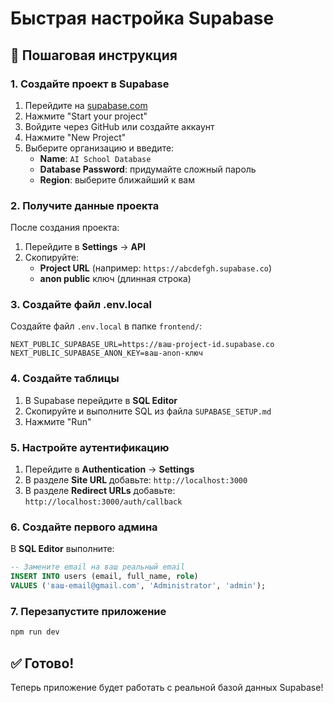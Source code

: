 # Быстрая настройка Supabase

## 🚀 Пошаговая инструкция

### 1. Создайте проект в Supabase

1. Перейдите на [supabase.com](https://supabase.com)
2. Нажмите "Start your project"
3. Войдите через GitHub или создайте аккаунт
4. Нажмите "New Project"
5. Выберите организацию и введите:
   - **Name**: `AI School Database`
   - **Database Password**: придумайте сложный пароль
   - **Region**: выберите ближайший к вам

### 2. Получите данные проекта

После создания проекта:

1. Перейдите в **Settings** → **API**
2. Скопируйте:
   - **Project URL** (например: `https://abcdefgh.supabase.co`)
   - **anon public** ключ (длинная строка)

### 3. Создайте файл .env.local

Создайте файл `.env.local` в папке `frontend/`:

```env
NEXT_PUBLIC_SUPABASE_URL=https://ваш-project-id.supabase.co
NEXT_PUBLIC_SUPABASE_ANON_KEY=ваш-anon-ключ
```

### 4. Создайте таблицы

1. В Supabase перейдите в **SQL Editor**
2. Скопируйте и выполните SQL из файла `SUPABASE_SETUP.md`
3. Нажмите "Run"

### 5. Настройте аутентификацию

1. Перейдите в **Authentication** → **Settings**
2. В разделе **Site URL** добавьте: `http://localhost:3000`
3. В разделе **Redirect URLs** добавьте: `http://localhost:3000/auth/callback`

### 6. Создайте первого админа

В **SQL Editor** выполните:

```sql
-- Замените email на ваш реальный email
INSERT INTO users (email, full_name, role) 
VALUES ('ваш-email@gmail.com', 'Administrator', 'admin');
```

### 7. Перезапустите приложение

```bash
npm run dev
```

## ✅ Готово!

Теперь приложение будет работать с реальной базой данных Supabase!
